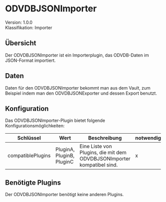 # ODVDBJSONImporter
Version: 1.0.0  
Klassifikation: Importer

Übersicht
-----
Der ODVDBJSONImporter ist ein Importerplugin, das ODVDB-Daten im JSON-Format importiert. 

Daten
-----
Daten für den ODVDBJSONImporter bekommt man aus dem Vault, zum Beispiel indem man den ODVDBJSONExporter und dessen Export benutzt. 

Konfiguration
-----
Das ODVDBJSONImporter-Plugin bietet folgende Konfigurationsmöglichkeiten:

| Schlüssel  | Wert | Beschreibung | notwendig |
| ------------- | ------------- |  ------------- | ------------- |
| compatiblePlugins | PluginA, PluginB, PluginC | Eine Liste von Plugins, die mit dem ODVDBJSONImporter kompatibel sind. | x

Benötigte Plugins
-----
Der ODVDBJSONImporter benötigt keine anderen Plugins.